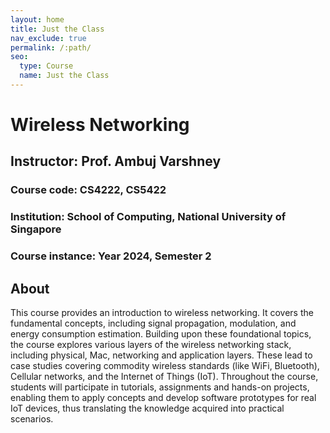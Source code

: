 ```yaml
---
layout: home
title: Just the Class
nav_exclude: true
permalink: /:path/
seo:
  type: Course
  name: Just the Class
---
```


# Wireless Networking
## Instructor: Prof. Ambuj Varshney
### Course code: CS4222, CS5422
### Institution: School of Computing, National University of Singapore 
### Course instance: Year 2024, Semester 2


## About

This course provides an introduction to wireless networking. It covers the fundamental concepts, including signal propagation, modulation, and energy consumption estimation. Building upon these foundational topics, the course explores various layers of the wireless networking stack, including physical, Mac, networking and application layers. These lead to case studies covering commodity wireless standards (like WiFi, Bluetooth), Cellular networks, and the Internet of Things (IoT). Throughout the course, students will participate in tutorials, assignments and hands-on projects, enabling them to apply concepts and develop software prototypes for real IoT devices, thus translating the knowledge acquired into practical scenarios. 

